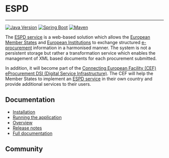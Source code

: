 # ESPD
---

[![Java Version](https://img.shields.io/badge/Java%20Development%20Kit-7%2B-blue.svg?style=flat)](http://www.oracle.com/technetwork/java/javase/downloads/index.html) 
[![Spring Boot](https://img.shields.io/badge/Spring%20Boot-1.3.2-green.svg?style=flat)](http://projects.spring.io/spring-boot) 
[![Maven](https://img.shields.io/badge/Maven-3.0%2B-blue.svg?style=flat)](https://maven.apache.org) 

The [ESPD service](https://ec.europa.eu/growth/tools-databases/espd) is a web-based solution which allows the [European Member States](http://europa.eu/about-eu/countries/index_en.htm) and [European Institutions](http://europa.eu/about-eu/institutions-bodies/)
to exchange structured [e-procurement](https://en.wikipedia.org/wiki/E-procurement) information in a harmonised manner. The system is not a persistent 
storage but rather a transformation service which enables the management of XML based documents for each
procurement submitted.

In addition, it will become part of the [Connecting European Facility (CEF)](https://ec.europa.eu/digital-single-market/en/connecting-europe-facility) [eProcurement DSI (Digital Service Infrastructure)](https://ec.europa.eu/cefdigital/wiki/display/CEFDIGITAL/eProcurement). 
The CEF will help the Member States to implement an [ESPD service](https://ec.europa.eu/growth/tools-databases/espd) in their own country and provide additional 
services to their users.

## Documentation

* [Installation](https://github.com/ESPD/espd/espd-docs/installation.adoc)
* [Running the application](https://github.com/ESPD/espd/espd-docs/running.adoc)
* [Overview](https://github.com/ESPD/espd/espd-docs/overview.adoc)
* [Release notes](https://github.com/ESPD/espd/espd-docs/releaseNotes.adoc)
* [Full documentation](https://github.com/ESPD/espd/espd-docs/espd.adoc)

## Community

